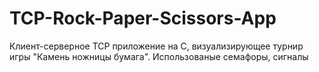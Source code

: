 # TCP-Rock-Paper-Scissors-App

Клиент-серверное TCP приложение на C, визуализирующее турнир игры "Камень ножницы бумага".
Использованые семафоры, сигналы
